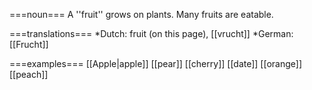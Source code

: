 ===noun===
A ''fruit'' grows on plants. Many fruits are eatable.

===translations===
*Dutch: fruit (on this page), [[vrucht]]
*German: [[Frucht]]

===examples===
[[Apple|apple]]
[[pear]]
[[cherry]]
[[date]]
[[orange]]
[[peach]]